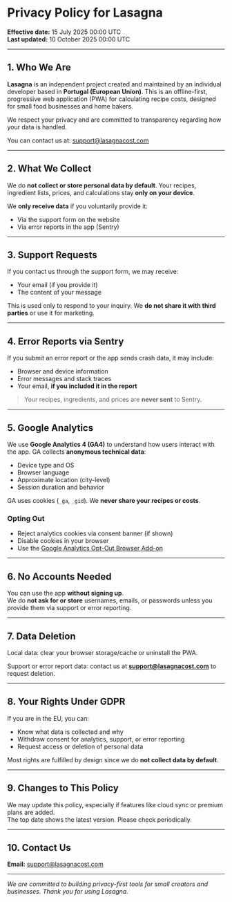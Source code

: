 # Privacy Policy for Lasagna

**Effective date:** 15 July 2025 00:00 UTC  
**Last updated:** 10 October 2025 00:00 UTC

---

## 1. Who We Are

**Lasagna** is an independent project created and maintained by an individual developer based in **Portugal (European Union)**. This is an offline-first, progressive web application (PWA) for calculating recipe costs, designed for small food businesses and home bakers.

We respect your privacy and are committed to transparency regarding how your data is handled.

You can contact us at: support@lasagnacost.com

---

## 2. What We Collect

We do **not collect or store personal data by default**. Your recipes, ingredient lists, prices, and calculations stay **only on your device**.

We **only receive data** if you voluntarily provide it:
- Via the support form on the website  
- Via error reports in the app (Sentry)

---

## 3. Support Requests

If you contact us through the support form, we may receive:
- Your email (if you provide it)  
- The content of your message  

This is used only to respond to your inquiry. We **do not share it with third parties** or use it for marketing.

---

## 4. Error Reports via Sentry

If you submit an error report or the app sends crash data, it may include:
- Browser and device information  
- Error messages and stack traces  
- Your email, **if you included it in the report**  

> Your recipes, ingredients, and prices are **never sent** to Sentry.

---

## 5. Google Analytics

We use **Google Analytics 4 (GA4)** to understand how users interact with the app. GA collects **anonymous technical data**:
- Device type and OS  
- Browser language  
- Approximate location (city-level)  
- Session duration and behavior  

GA uses cookies (`_ga`, `_gid`). We **never share your recipes or costs**.

### Opting Out
- Reject analytics cookies via consent banner (if shown)  
- Disable cookies in your browser  
- Use the [Google Analytics Opt-Out Browser Add-on](https://tools.google.com/dlpage/gaoptout)

---

## 6. No Accounts Needed

You can use the app **without signing up**.  
We do **not ask for or store** usernames, emails, or passwords unless you provide them via support or error reporting.

---

## 7. Data Deletion

Local data: clear your browser storage/cache or uninstall the PWA.  

Support or error report data: contact us at **support@lasagnacost.com** to request deletion.

---

## 8. Your Rights Under GDPR

If you are in the EU, you can:
- Know what data is collected and why  
- Withdraw consent for analytics, support, or error reporting  
- Request access or deletion of personal data  

Most rights are fulfilled by design since we do **not collect data by default**.

---

## 9. Changes to This Policy

We may update this policy, especially if features like cloud sync or premium plans are added.  
The top date shows the latest version. Please check periodically.

---

## 10. Contact Us

**Email:** support@lasagnacost.com

---

*We are committed to building privacy-first tools for small creators and businesses. Thank you for using Lasagna.*